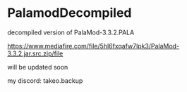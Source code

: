 # PalamodDecompiled
decompiled version of PalaMod-3.3.2.PALA


https://www.mediafire.com/file/5hl6fxqafw7lpk3/PalaMod-3.3.2.jar.src.zip/file

will be updated soon 

my discord: takeo.backup
